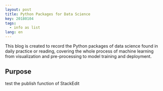 ```yaml
---
layout: post
title: Python Packages for Data Science 
key: 20180104
tags:
  - info as list
lang: en
---
```


This blog is created to record the Python packages of data science found in daily practice or reading, covering the whole process of machine learning from visualization and pre-processing to model training and deployment.

## Purpose
test the publish function of StackEdit
